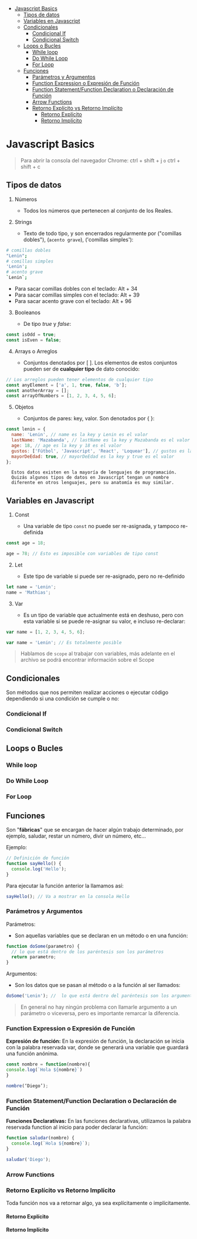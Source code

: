 - [Javascript Basics](#javascript-basics)
  - [Tipos de datos](#tipos-de-datos)
  - [Variables en Javascript](#variables-en-javascript)
  - [Condicionales](#condicionales)
    - [Condicional If](#condicional-if)
    - [Condicional Switch](#condicional-switch)
  - [Loops o Bucles](#loops-o-bucles)
    - [While loop](#while-loop)
    - [Do While Loop](#do-while-loop)
    - [For Loop](#for-loop)
  - [Funciones](#funciones)
    - [Parámetros y Argumentos](#parámetros-y-argumentos)
    - [Function Expression o Expresión de Función](#function-expression-o-expresión-de-función)
    - [Function Statement/Function Declaration o Declaración de Función](#function-statementfunction-declaration-o-declaración-de-función)
    - [Arrow Functions](#arrow-functions)
    - [Retorno Explícito vs Retorno Implícito](#retorno-explícito-vs-retorno-implícito)
      - [Retorno Explícito](#retorno-explícito)
      - [Retorno Implícito](#retorno-implícito)

# Javascript Basics

> Para abrir la consola del navegador Chrome: ctrl + shift + j `o` ctrl + shift + c

## Tipos de datos

1.  Números

    - Todos los números que pertenecen al conjunto de los Reales.

2.  Strings

    - Texto de todo tipo, y son encerrados regularmente por ("comillas dobles"), (`acento grave`), ('comillas simples'):

```bash
# comillas dobles
"Lenin";
# comillas simples
'Lenin';
# acento grave
`Lenin`;
```

- Para sacar comillas dobles con el teclado: Alt + 34
- Para sacar comillas simples con el teclado: Alt + 39
- Para sacar acento grave con el teclado: Alt + 96

3.  Booleanos

    - De tipo _true_ y _false_:

```js
const isOdd = true;
const isEven = false;
```

4.  Arrays o Arreglos

    - Conjuntos denotados por [ ]. Los elementos de estos conjuntos pueden ser de **cualquier tipo** de dato conocido:

```js
// Los arreglos pueden tener elementos de cualquier tipo
const anyElement = ['a', 1, true, false, 'b'];
const anotherArray = [];
const arrayOfNumbers = [1, 2, 3, 4, 5, 6];
```

5.  Objetos

    - Conjuntos de pares: key, valor. Son denotados por { }:

```js
const lenin = {
  name: 'Lenin', // name es la key y Lenin es el valor
  lastName: 'Mazabanda', // lastName es la key y Mazabanda es el valor
  age: 18, // age es la key y 18 es el valor
  gustos: ['Fútbol', 'Javascript', 'React', 'Loquear'], // gustos es la key y el arreglo es el valor
  mayorDeEdad: true, // mayorDeEdad es la key y true es el valor
};
```

      Estos datos existen en la mayoría de lenguajes de programación.
      Quizás algunos tipos de datos en Javascript tengan un nombre
      diferente en otros lenguajes, pero su anatomía es muy similar.

## Variables en Javascript

1. Const

   - Una variable de tipo `const` no puede ser re-asignada, y tampoco re-definida

```js
const age = 18;

age = 78; // Esto es imposible con variables de tipo const
```

2.  Let

    - Este tipo de variable si puede ser re-asignado, pero no re-definido

```js
let name = 'Lenin';
name = 'Mathias';
```

3.  Var

    - Es un tipo de variable que actualmente está en deshuso, pero con esta variable si se puede re-asignar su valor, e incluso re-declarar:

```js
var name = [1, 2, 3, 4, 5, 6];

var name = 'Lenin'; // Es totalmente posible
```

> Hablamos de `scope` al trabajar con variables, más adelante en el archivo se podrá encontrar información sobre el Scope

## Condicionales

Son métodos que nos permiten realizar acciones o ejecutar código dependiendo si una condición se cumple o no:

### Condicional If

### Condicional Switch

## Loops o Bucles

### While loop

### Do While Loop

### For Loop

## Funciones

Son "**fábricas**" que se encargan de hacer algún trabajo determinado, por ejemplo, saludar, restar un número, divir un número, etc...

Ejemplo:

```js
// Definición de función
function sayHello() {
  console.log('Hello');
}
```

Para ejecutar la función anterior la llamamos así:

```js
sayHello(); // Va a mostrar en la consola Hello
```

### Parámetros y Argumentos

Parámetros:

- Son aquellas variables que se declaran en un método o en una función:

```js
function doSome(parametro) {
  // lo que está dentro de los paréntesis son los parámetros
  return parametro;
}
```

Argumentos:

- Son los datos que se pasan al método o a la función al ser llamados:

```js
doSome('Lenin'); //  lo que está dentro del paréntesis son los argumentos
```

> En general no hay ningún problema con llamarle argumento a un parámetro o viceversa, pero es importante remarcar la diferencia.

### Function Expression o Expresión de Función

**Expresión de función:**
En la expresión de función, la declaración se inicia con la palabra reservada var, donde se generará una variable que guardará una función anónima.

```js
const nombre = function(nombre){
console.log(`Hola ${nombre}`)
}

nombre(‘Diego’);
```

### Function Statement/Function Declaration o Declaración de Función

**Funciones Declarativas:**
En las funciones declarativas, utilizamos la palabra reservada function al inicio para poder declarar la función:

```js
function saludar(nombre) {
  console.log(`Hola ${nombre}`);
}

saludar('Diego');
```

### Arrow Functions

### Retorno Explícito vs Retorno Implícito

Toda función nos va a retornar algo, ya sea explícitamente o implícitamente.

#### Retorno Explícito

#### Retorno Implícito
